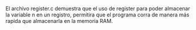 El archivo register.c demuestra que el uso de register para poder almacenar
la variable n en un registro, permitira que el programa corra de manera más
rapida que almacenarla en la memoria RAM.
